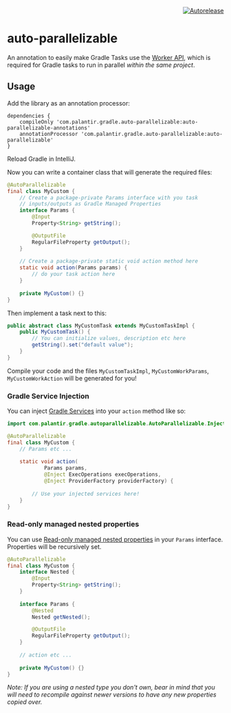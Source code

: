 <p align="right">
<a href="https://autorelease.general.dmz.palantir.tech/palantir/auto-parallelizable"><img src="https://img.shields.io/badge/Perform%20an-Autorelease-success.svg" alt="Autorelease"></a>
</p>

# auto-parallelizable

An annotation to easily make Gradle Tasks use the [Worker API](https://docs.gradle.org/current/userguide/worker_api.html), which is required for Gradle tasks to run in parallel *within the same project*.

## Usage

Add the library as an annotation processor:

```Gradle
dependencies {
    compileOnly 'com.palantir.gradle.auto-parallelizable:auto-parallelizable-annotations'
    annotationProcessor 'com.palantir.gradle.auto-parallelizable:auto-parallelizable'
}
```

Reload Gradle in IntelliJ.

Now you can write a container class that will generate the required files:

```java
@AutoParallelizable
final class MyCustom {
    // Create a package-private Params interface with you task
    // inputs/outputs as Gradle Managed Properties
    interface Params {
        @Input
        Property<String> getString();

        @OutputFile
        RegularFileProperty getOutput();
    }
    
    // Create a package-private static void action method here
    static void action(Params params) {
        // do your task action here
    }
    
    private MyCustom() {}
}
```

Then implement a task next to this:

```java
public abstract class MyCustomTask extends MyCustomTaskImpl {
    public MyCustomTask() {
        // You can initialize values, description etc here
        getString().set("default value");
    }
}
```

Compile your code and the files `MyCustomTaskImpl`, `MyCustomWorkParams`, `MyCustomWorkAction` will be generated for you!

### Gradle Service Injection

You can inject [Gradle Services](https://docs.gradle.org/current/userguide/custom_gradle_types.html#service_injection) into your `action` method like so:

```java
import com.palantir.gradle.autoparallelizable.AutoParallelizable.Inject;

@AutoParallelizable
final class MyCustom {
    // Params etc ...
    
    static void action(
            Params params, 
            @Inject ExecOperations execOperations,
            @Inject ProviderFactory providerFactory) {
        
        // Use your injected services here!
    }
}
```

### Read-only managed nested properties 
You can use [Read-only managed nested properties](https://docs.gradle.org/current/userguide/custom_gradle_types.html#read_only_managed_nested_properties) 
in your `Params` interface. Properties will be recursively set.

```java
@AutoParallelizable
final class MyCustom {
    interface Nested {
        @Input
        Property<String> getString();
    }
    
    interface Params {
        @Nested
        Nested getNested();

        @OutputFile
        RegularFileProperty getOutput();
    }
    
    // action etc ...
    
    private MyCustom() {}
}
```

_Note: If you are using a nested type you don't own, bear in mind that you will need to recompile against newer versions 
to have any new properties copied over._  
